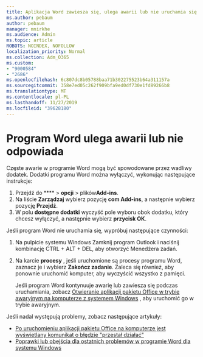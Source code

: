 ```yaml
---
title: Aplikacja Word zawiesza się, ulega awarii lub nie uruchamia się
ms.author: pebaum
author: pebaum
manager: mnirkhe
ms.audience: Admin
ms.topic: article
ROBOTS: NOINDEX, NOFOLLOW
localization_priority: Normal
ms.collection: Adm_O365
ms.custom:
- "9000584"
- "2686"
ms.openlocfilehash: 6c807dc8b05788baa71b302275523b64a311157a
ms.sourcegitcommit: 358e7ed05c262f909bfa9ed0df730e1fd89266b8
ms.translationtype: MT
ms.contentlocale: pl-PL
ms.lasthandoff: 11/27/2019
ms.locfileid: "39628180"
---
```

# <a name="word-crashes-or-doesnt-respond"></a>Program Word ulega awarii lub nie odpowiada

Częste awarie w programie Word mogą być spowodowane przez wadliwy dodatek. Dodatki programu Word można wyłączyć, wykonując następujące instrukcje:

1. Przejdź do **** > **opcji** > plików**Add-ins**.
2. Na liście **Zarządzaj** wybierz pozycję **com Add-ins**, a następnie wybierz pozycję **Przejdź**.
3. W polu **dostępne dodatki** wyczyść pole wyboru obok dodatku, który chcesz wyłączyć, a następnie wybierz **przycisk OK**.

Jeśli program Word nie uruchamia się, wypróbuj następujące czynności:

1.   Na pulpicie systemu Windows Zamknij program Outlook i naciśnij kombinację CTRL + ALT + DEL, aby otworzyć Menedżera zadań. 
2. Na karcie **procesy** , jeśli uruchomione są procesy programu Word, zaznacz je i wybierz **Zakończ zadanie**. Zaleca się również, aby ponownie uruchomić komputer, aby wyczyścić wszystko z pamięci.

    Jeśli program Word kontynuuje awarię lub zawiesza się podczas uruchamiania, zobacz [Otwieranie aplikacji pakietu Office w trybie awaryjnym na komputerze z systemem Windows](https://support.office.com/article/Open-Office-apps-in-safe-mode-on-a-Windows-PC-dedf944a-5f4b-4afb-a453-528af4f7ac72) , aby uruchomić go w trybie awaryjnym.

Jeśli nadal występują problemy, zobacz następujące artykuły: 
- [Po uruchomieniu aplikacji pakietu Office na komputerze jest wyświetlany komunikat o błędzie "przestał działać"](https://support.office.com/article/52bd7985-4e99-4a35-84c8-2d9b8301a2fa)
- [Poprawki lub obejścia dla ostatnich problemów w programie Word dla systemu Windows](https://support.office.com/article/bf6bf17c-2807-4871-83ce-e337ae8f0b86)